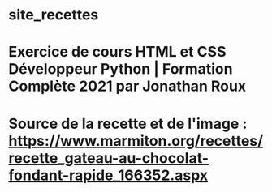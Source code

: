 # site_recettes

# Exercice de cours HTML et CSS Développeur Python | Formation Complète 2021 par Jonathan Roux
# Source de la recette et de l'image : https://www.marmiton.org/recettes/recette_gateau-au-chocolat-fondant-rapide_166352.aspx
